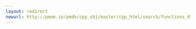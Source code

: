 ```yaml
---
layout: redirect
newurl: http://pmem.io/pmdk/cpp_obj/master/cpp_html/search/functions_0.html
---
```

